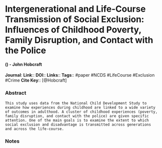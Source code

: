 # Intergenerational and Life-Course Transmission of Social Exclusion: Influences of Childhood Poverty, Family Disruption, and Contact with the Police
#### () - John Hobcraft
**Journal**: 
**Link**:: 
**DOI**:: 
**Links**:: 
**Tags**:: #paper #NCDS #LifeCourse #Exclusion #Crime 
**Cite Key**:: [@Hobcraft]

### Abstract

```
This study uses data from the National Child Development Study to examine how experiences during childhood are linked to a wide variety of outcomes in adulthood. A cluster of childhood experiences (poverty, family disruption, and contact with the police) are given specific attention. One of the main goals is to examine the extent to which social exclusion and disadvantage is transmitted across generations and across the life-course.
```

### Notes

